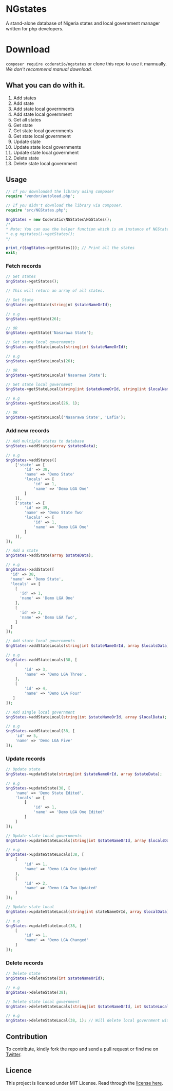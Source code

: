 # NGstates
A stand-alone database of Nigeria states and local government manager written for php developers.

# Download
`composer require coderatio/ngstates` or clone this repo to use it mannually. _We don't recommend manual download._

## What you can do with it.
1. Add states
1. Add state
1. Add state local governments
1. Add state local government
1. Get all states
1. Get state
1. Get state local governments
1. Get state local government
1. Update state
1. Update state local governments
1. Update state local government
1. Delete state
1. Delete state local government

## Usage
```php
// If you downloaded the library using composer
require 'vendor/autoload.php'; 

// If you didn't download the library via composer.
require 'src/NGStates.php';

$ngStates = new Coderatio\NGStates\NGStates(); 
/* 
* Note: You can use the helper function which is an instance of NGStates::class. 
* e.g ngstates()->getStates();
*/ 

print_r($ngStates->getStates()); // Print all the states
exit;
```

### Fetch records
```php
// Get states
$ngStates->getStates();

// This will return an array of all states.
```

```php
// Get State
$ngStates->getState(string|nt $stateNameOrId);

// e.g
$ngStates->getState(26); 

// OR
$ngStates->getState('Nasarawa State');
```

```php
// Get state local governments
$ngStates->getStateLocals(string|int $stateNameOrId);

// e.g
$ngStates->getStateLocals(26);

// OR
$ngStates->getStateLocals('Nasarawa State');
```

```php
// Get state local government
$ngState->getStateLocal(string|int $stateNameOrId, string|int $localNameOrId);

// e.g
$ngStates->getStateLocal(26, 1);

// OR
$ngStates->getStateLocal('Nasarawa State', 'Lafia');
```

### Add new records
```php
// Add multiple states to database
$ngStates->addStates(array $statesData);

// e.g
$ngStates->addStates([
    ['state' => [
        'id' => 38,
        'name' => 'Demo State'
        'locals' => [
            'id' => 1,
            'name' => 'Demo LGA One'
        ]
    ]],
    ['state' => [
        'id' => 39,
        'name' => 'Demo State Two'
        'locals' => [
            'id' => 1,
            'name' => 'Demo LGA One'
        ]
    ]],
]);

```

```php
// Add a state
$ngStates->addState(array $stateData);

// e.g
$ngStates->addState([
  'id' => 38,
  'name' => 'Demo State',
  'locals' => [
    [
      'id' => 1,
      'name' => 'Demo LGA One'
    ],
    [
      'id' => 2,
      'name' => 'Demo LGA Two',
    ]
  ]
]);
```
```php
// Add state local governments
$ngStates->addStateLocals(string|int $stateNameOrId, array $localsData);

// e.g
$ngStates->addStateLocals(38, [
    [
        'id' => 3,
        'name' => 'Demo LGA Three',
    ],
    [
        'id' => 4,
        'name' => 'Demo LGA Four'
   ]
]);
```

```php
// Add single local government
$ngStates->addStateLocal(string|int $stateNameOrId, array $localData);

// e.g
$ngStates->addStateLocal(38, [
    'id' => 5,
    'name' => 'Demo LGA Five'
]);
```

### Update records
```php
// Update state
$ngStates->updateState(string|int $stateNameOrId, array $stateData);

// e.g
$ngStates->updateState(38, [
    'name' => 'Demo State Edited',
    'locals' => [
        [
            'id' => 1,
            'name' => 'Demo LGA One Edited'
        ]
    ]
]);
```

```php
// Update state local governments
$ngStates->updateStateLocals(string|int $stateNameOrId, array $localsData);

// e.g
$ngStates->updateStateLocals(38, [
    [
        'id' => 1,
        'name' => 'Demo LGA One Updated'
    ],
    [
        'id' => 2,
        'name' => 'Demo LGA Two Updated'
    ]
]);

```

```php
// Update state local
$ngStates->updateStateLocal(string|int stateNameOrId, array $localData);

// e.g
$ngStates->updateStateLocal(38, [
    [
        'id' => 1,
        'name' => 'Demo LGA Changed'
    ]
]);
```

### Delete records
```php
// Delete state
$ngStates->deleteState(int $stateNameOrId);

// e.g
$ngStates->deleteState(38);
```

```php
// Delete state local government
$ngStates->deleteStateLocals(string|int $stateNameOrId, int $stateLocalId);

// e.g
$ngStates->deleteStateLocal(38, 1); // Will delete local government with the ID 1.
```

## Contribution

To contribute, kindly fork the repo and send a pull request or find me on <a href="https://twitter.com/josiahoyahaya">Twitter</a>.

## Licence
This project is licenced under MIT License. Read through the <a href="https://github.com/coderatio/ngstates/blob/master/LICENSE">license here</a>.
